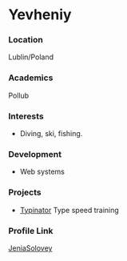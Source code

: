 # Yevheniy

### Location

Lublin/Poland

### Academics

Pollub

### Interests

- Diving, ski, fishing.

### Development

- Web systems

### Projects

- [Typinator](https://github.com/JeniaSolovey/Typinator) Type speed training

### Profile Link

[JeniaSolovey](https://github.com/JeniaSolovey)